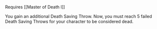 Requires [[Master of Death I]]

You gain an additional Death Saving Throw. Now, you must reach 5 failed Death Saving Throws for your character to be considered dead.
